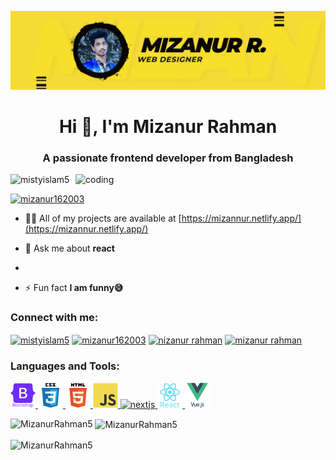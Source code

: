 ![logo](https://github.com/MistyIslam5/MistyIslam5/blob/main/Untitled%20Photo.jpg)
<h1 align="center">Hi 👋, I'm Mizanur Rahman</h1>
<h3 align="center">A passionate frontend developer from Bangladesh</h3>

<img align="right" alt="coding" width="400" src="https://user-images.githubusercontent.com/55389276/140866485-8fb1c876-9a8f-4d6a-98dc-08c4981eaf70.gif">

<p align="left"> <img src="https://komarev.com/ghpvc/?username=mistyislam5&label=Profile%20views&color=0e75b6&style=flat" alt="mistyislam5" /> </p>

<p align="left"> <a href="https://twitter.com/mizanur162003" target="blank"><img src="https://img.shields.io/twitter/follow/mizanur162003?logo=twitter&style=for-the-badge" alt="mizanur162003" /></a> </p>

- 👨‍💻 All of my projects are available at [https://mizannur.netlify.app/](https://mizannur.netlify.app/)

- 💬 Ask me about **react**
- 
- ⚡ Fun fact **I am funny😅**

<h3 align="left">Connect with me:</h3>
<p align="left">
<a href="https://dev.to/mistyislam5" target="blank"><img align="center" src="https://raw.githubusercontent.com/rahuldkjain/github-profile-readme-generator/master/src/images/icons/Social/devto.svg" alt="mistyislam5" height="30" width="40" /></a>
<a href="https://twitter.com/mizanur162003" target="blank"><img align="center" src="https://raw.githubusercontent.com/rahuldkjain/github-profile-readme-generator/master/src/images/icons/Social/twitter.svg" alt="mizanur162003" height="30" width="40" /></a>
<a href="https://linkedin.com/in/nizanur rahman" target="blank"><img align="center" src="https://raw.githubusercontent.com/rahuldkjain/github-profile-readme-generator/master/src/images/icons/Social/linked-in-alt.svg" alt="nizanur rahman" height="30" width="40" /></a>
<a href="https://fb.com/mizanur rahman" target="blank"><img align="center" src="https://raw.githubusercontent.com/rahuldkjain/github-profile-readme-generator/master/src/images/icons/Social/facebook.svg" alt="mizanur rahman" height="30" width="40" /></a>
</p>

<h3 align="left">Languages and Tools:</h3>
<p align="left"> <a href="https://getbootstrap.com" target="_blank" rel="noreferrer"> <img src="https://raw.githubusercontent.com/devicons/devicon/master/icons/bootstrap/bootstrap-plain-wordmark.svg" alt="bootstrap" width="40" height="40"/> </a> <a href="https://www.w3schools.com/css/" target="_blank" rel="noreferrer"> <img src="https://raw.githubusercontent.com/devicons/devicon/master/icons/css3/css3-original-wordmark.svg" alt="css3" width="40" height="40"/> </a> <a href="https://www.w3.org/html/" target="_blank" rel="noreferrer"> <img src="https://raw.githubusercontent.com/devicons/devicon/master/icons/html5/html5-original-wordmark.svg" alt="html5" width="40" height="40"/> </a> <a href="https://developer.mozilla.org/en-US/docs/Web/JavaScript" target="_blank" rel="noreferrer"> <img src="https://raw.githubusercontent.com/devicons/devicon/master/icons/javascript/javascript-original.svg" alt="javascript" width="40" height="40"/> </a> <a href="https://nextjs.org/" target="_blank" rel="noreferrer"> <img src="https://cdn.worldvectorlogo.com/logos/nextjs-2.svg" alt="nextjs" width="40" height="40"/> </a> <a href="https://reactjs.org/" target="_blank" rel="noreferrer"> <img src="https://raw.githubusercontent.com/devicons/devicon/master/icons/react/react-original-wordmark.svg" alt="react" width="40" height="40"/> </a> <a href="https://vuejs.org/" target="_blank" rel="noreferrer"> <img src="https://raw.githubusercontent.com/devicons/devicon/master/icons/vuejs/vuejs-original-wordmark.svg" alt="vuejs" width="40" height="40"/> </a> </p>

<p><img align="left" src="https://github-readme-stats.vercel.app/api/top-langs?username=MizanurRahman5&show_icons=true&locale=en&layout=compact" alt="MizanurRahman5" /></p>

<p>&nbsp;<img align="center" src="https://github-readme-stats.vercel.app/api?username=MizanurRahman5&show_icons=true&locale=en" alt="MizanurRahman5" /></p>

<p><img align="center" src="https://github-readme-streak-stats.herokuapp.com/?user=MizanurRahman5&" alt="MizanurRahman5" /></p>
